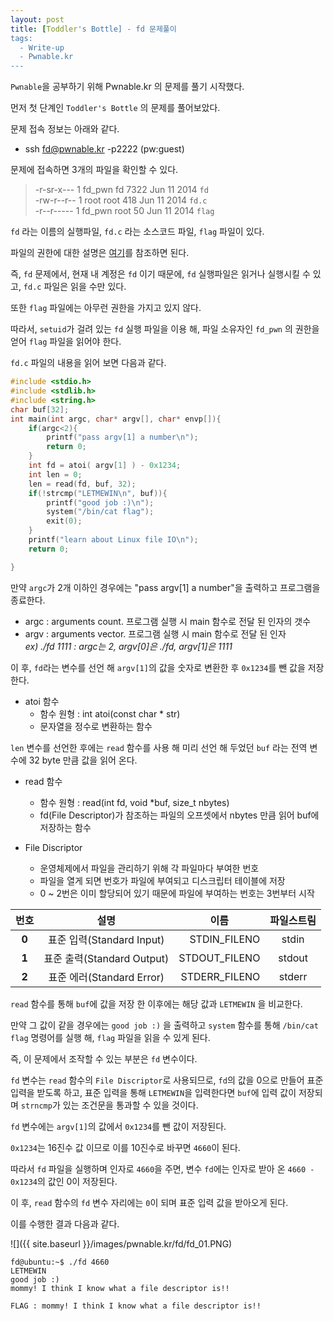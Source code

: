 ```yaml
---
layout: post
title: [Toddler's Bottle] - fd 문제풀이
tags:
  - Write-up
  - Pwnable.kr
---
```


`Pwnable`을 공부하기 위해 Pwnable.kr 의 문제를 풀기 시작했다.  

먼저 첫 단계인 `Toddler's Bottle` 의 문제를 풀어보았다.  

문제 접속 정보는 아래와 같다.  

* ssh fd@pwnable.kr -p2222 (pw:guest)

문제에 접속하면 3개의 파일을 확인할 수 있다.  

> -r-sr-x---  1 fd_pwn fd   7322 Jun 11  2014 `fd`  
> -rw-r--r--  1 root   root  418 Jun 11  2014 `fd.c`  
> -r--r-----  1 fd_pwn root   50 Jun 11  2014 `flag`  

`fd` 라는 이름의 실행파일, `fd.c` 라는 소스코드 파일, `flag` 파일이 있다.  

파일의 권한에 대한 설명은 [여기](https://cc0ma.github.io/)를 참조하면 된다.  

즉, `fd` 문제에서, 현재 내 계정은 `fd` 이기 때문에, `fd` 실행파일은 읽거나 실행시킬 수 있고, `fd.c` 파일은 읽을 수만 있다.  

또한 `flag` 파일에는 아무런 권한을 가지고 있지 않다.  

따라서, `setuid`가 걸려 있는 `fd` 실행 파일을 이용 해, 파일 소유자인 `fd_pwn` 의 권한을 얻어 `flag` 파일을 읽어야 한다.  

`fd.c` 파일의 내용을 읽어 보면 다음과 같다.  

```c
#include <stdio.h>
#include <stdlib.h>
#include <string.h>
char buf[32];
int main(int argc, char* argv[], char* envp[]){
	if(argc<2){
		printf("pass argv[1] a number\n");
		return 0;
	}
	int fd = atoi( argv[1] ) - 0x1234;
	int len = 0;
	len = read(fd, buf, 32);
	if(!strcmp("LETMEWIN\n", buf)){
		printf("good job :)\n");
		system("/bin/cat flag");
		exit(0);
	}
	printf("learn about Linux file IO\n");
	return 0;

}
```

만약 `argc`가 2개 이하인 경우에는 "pass argv[1] a number"을 출력하고 프로그램을 종료한다.  

* argc : arguments count. 프로그램 실행 시 main 함수로 전달 된 인자의 갯수  
* argv : arguments vector. 프로그램 실행 시 main 함수로 전달 된 인자  
*ex) ./fd 1111 : argc는 2, argv[0]은 ./fd, argv[1]은 1111*

이 후, `fd`라는 변수를 선언 해 `argv[1]`의 값을 숫자로 변환한 후 `0x1234`를 뺀 값을 저장한다.  

* atoi 함수
    * 함수 원형 : int atoi(const char * str)
    * 문자열을 정수로 변환하는 함수  

`len` 변수를 선언한 후에는 `read` 함수를 사용 해 미리 선언 해 두었던 `buf` 라는 전역 변수에 32 byte 만큼 값을 읽어 온다.  

* read 함수  
    * 함수 원형 : read(int fd, void *buf, size_t nbytes)
    * fd(File Descriptor)가 참조하는 파일의 오프셋에서 nbytes 만큼 읽어 buf에 저장하는 함수

* File Discriptor  
    * 운영체제에서 파일을 관리하기 위해 각 파일마다 부여한 번호
    * 파일을 열게 되면 번호가 파일에 부여되고 디스크립터 테이블에 저장
    * 0 ~ 2번은 이미 할당되어 있기 때문에 파일에 부여하는 번호는 3번부터 시작  

|<center>번호</center>|<center>설명</center>|<center>이름</center> |<center>파일스트림</center>|
|:--------|:--------:|--------:|--------:|
|<center>**0**</center>|<center>표준 입력(Standard Input)</center>|STDIN_FILENO|<center>stdin</center>|
|<center>**1**</center>|<center>표준 출력(Standard Output)</center>|STDOUT_FILENO|<center>stdout</center>|
|<center>**2**</center>|<center>표준 에러(Standard Error)</center>|STDERR_FILENO|<center>stderr</center>|

`read` 함수를 통해 `buf`에 값을 저장 한 이후에는 해당 값과 `LETMEWIN` 을 비교한다.  

만약 그 값이 같을 경우에는 `good job :)` 을 출력하고 `system` 함수를 통해 `/bin/cat flag` 명령어를 실행 해, `flag` 파일을 읽을 수 있게 된다.  

즉, 이 문제에서 조작할 수 있는 부분은 `fd` 변수이다.  

`fd` 변수는 `read` 함수의 `File Discriptor`로 사용되므로, `fd`의 값을 0으로 만들어 표준 입력을 받도록 하고, 표준 입력을 통해 `LETMEWIN`을 입력한다면 `buf`에 입력 값이 저장되며 `strncmp`가 있는 조건문을 통과할 수 있을 것이다.  

`fd` 변수에는 `argv[1]`의 값에서 `0x1234`를 뺀 값이 저장된다.  

`0x1234`는 16진수 값 이므로 이를 10진수로 바꾸면 `4660`이 된다.  

따라서 `fd` 파일을 실행하며 인자로 `4660`을 주면, 변수 `fd`에는 인자로 받아 온 `4660 - 0x1234`의 값인 0이 저장된다.  

이 후, `read` 함수의 `fd` 변수 자리에는 `0`이 되며 표준 입력 값을 받아오게 된다.  

이를 수행한 결과 다음과 같다.  

![]({{ site.baseurl }}/images/pwnable.kr/fd/fd_01.PNG)

```
fd@ubuntu:~$ ./fd 4660
LETMEWIN
good job :)
mommy! I think I know what a file descriptor is!!
```

```
FLAG : mommy! I think I know what a file descriptor is!!
```